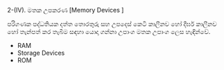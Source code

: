 2-(IV). මතක උපකරණ [Memory Devices ]

පරිගණක පද්ධතියක දත්ත තොරතුරු සහ උපදෙස් කෙටි කාලීනව හෝ දීර්ඝ කාලීනව හෝ තැන්පත් කර තැබීම සඳහා යොදා ගන්නා උපාංග මතක උපාංග ලෙස හැඳින්වේ.

- RAM
- Storage Devices
- ROM
